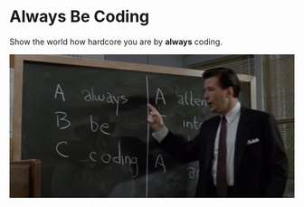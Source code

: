 # Always Be Coding

Show the world how hardcore you are by **always** coding.

![Always Be Coding](Always_Be_Coding.png "Blaze your glory!")
